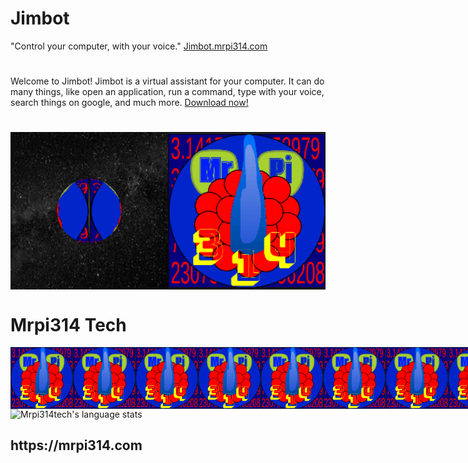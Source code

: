 <h1>Jimbot</h1>
"Control your computer, with your voice." <a href='http://jimbot.mrpi314.com'>Jimbot.mrpi314.com</a>
<h1></h1>
Welcome to Jimbot!
Jimbot is a virtual assistant for your computer. It can do many things, like open an application, run a command, type with your voice, search things on google, and much more.
<a href='https://github.com/Mrpi314tech/Jimbot/releases/download/v1.0.0/Install.sh'>Download now!</a>
<h1></h1>
<div style="display: flex;">
  <img src="https://raw.githubusercontent.com/Mrpi314tech/Mrpi314tech/main/mrpi314planet.gif" alt="Planet" width=400> 
  <img src="https://raw.githubusercontent.com/Mrpi314tech/Mrpi314tech/main/mrpi314glitch.gif" alt="Glitch" width=400>
</div>
<h1>Mrpi314 Tech</h1>
<div style="display: flex;">
  <img src="https://raw.githubusercontent.com/Mrpi314tech/Mrpi314tech.github.io/main/mrpi314.png" alt="Mrpi314 logo" width=100> 
  <img src="https://raw.githubusercontent.com/Mrpi314tech/Mrpi314tech.github.io/main/mrpi314.png" alt="Mrpi314 logo" width=100> 
  <img src="https://raw.githubusercontent.com/Mrpi314tech/Mrpi314tech.github.io/main/mrpi314.png" alt="Mrpi314 logo" width=100> 
  <img src="https://raw.githubusercontent.com/Mrpi314tech/Mrpi314tech.github.io/main/mrpi314.png" alt="Mrpi314 logo" width=100>
  <img src="https://raw.githubusercontent.com/Mrpi314tech/Mrpi314tech.github.io/main/mrpi314.png" alt="Mrpi314 logo" width=100>
  <img src="https://raw.githubusercontent.com/Mrpi314tech/Mrpi314tech.github.io/main/mrpi314.png" alt="Mrpi314 logo" width=100>
  <img src="https://raw.githubusercontent.com/Mrpi314tech/Mrpi314tech.github.io/main/mrpi314.png" alt="Mrpi314 logo" width=100>
  <img src="https://raw.githubusercontent.com/Mrpi314tech/Mrpi314tech.github.io/main/mrpi314.png" alt="Mrpi314 logo" width=100>
</div> 
<div style="display: flex;">
  <img src="https://github-readme-stats.vercel.app/api/top-langs/?username=mrpi314tech" alt="Mrpi314tech's language stats">
</div>
<h2>https://mrpi314.com</h2>
